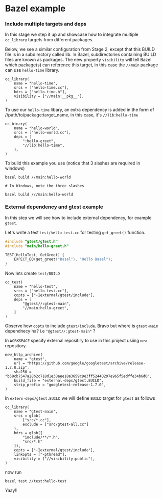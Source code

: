# Bazel example

### Include multiple targets and deps

In this stage we step it up and showcase how to integrate multiple ```cc_library``` targets from different packages.

Below, we see a similar configuration from Stage 2, except that this BUILD file is in a subdirectory called lib. In Bazel, subdirectories containing BUILD files are known as packages. The new property ```visibility``` will tell Bazel which package(s) can reference this target, in this case the ```//main``` package can use ```hello-time``` library.

```
cc_library(
    name = "hello-time",
    srcs = ["hello-time.cc"],
    hdrs = ["hello-time.h"],
    visibility = ["//main:__pkg__"],
)
```

To use our ```hello-time``` libary, an extra dependency is added in the form of //path/to/package:target_name, in this case, it's ```//lib:hello-time```

```
cc_binary(
    name = "hello-world",
    srcs = ["hello-world.cc"],
    deps = [
        ":hello-greet",
        "//lib:hello-time",
    ],
)
```

To build this example you use (notice that 3 slashes are required in windows)
```
bazel build //main:hello-world

# In Windows, note the three slashes

bazel build ///main:hello-world
```

### External dependency and gtest example

In this step we will see how to include external dependency, for example `gtest`.

Let's write a test `test/hello-test.cc` for testing `get_greet()` function.

```cc
#include "gtest/gtest.h"
#include "main/hello-greet.h"

TEST(HelloTest, GetGreet) {
    EXPECT_EQ(get_greet("Bazel"), "Hello Bazel");
}
```

Now lets create `test/BUILD`
```
cc_test(
    name = "hello-test",
    srcs = ["hello-test.cc"],
    copts = ["-Iexternal/gtest/include"],
    deps = [
        "@gtest//:gtest-main",
        "//main:hello-greet",
    ]
)

```

Observe how `copts` to include `gtest/include`. Bravo but where is `gtest-main` dependnecy ha?
i.e `"@gtest//:gtest-main"` ?

In `WORKSPACE` specify external repositiry to use in this project usiing `new` repository.
```
new_http_archive(
    name = "gtest",
    url = "https://github.com/google/googletest/archive/release-1.7.0.zip",
    sha256 = "b58cb7547a28b2c718d1e38aee18a3659c9e3ff52440297e965f5edffe34b6d0",
    build_file = "external-deps/gtest.BUILD",
    strip_prefix = "googletest-release-1.7.0",
)
```

In `extern-deps/gtest.BUILD` we will define `BUILD` target for `gtest` as follows
```
cc_library(
    name = "gtest-main",
    srcs = glob(
        ["src/*.cc"],
        exclude = ["src/gtest-all.cc"]
    ),
    hdrs = glob([
        "include/**/*.h",
        "src/*.h"
    ]),
    copts = ["-Iexternal/gtest/include"],
    linkopts = ["-pthread"],
    visibility = ["//visibility:public"],
)

```


now run

```
bazel test //test:hello-test
```

Yaay!!

